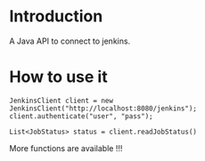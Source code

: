 # Introduction #
A Java API to connect to jenkins.

# How to use it #
```
JenkinsClient client = new JenkinsClient("http://localhost:8080/jenkins");
client.authenticate("user", "pass");

List<JobStatus> status = client.readJobStatus()
```

More functions are available !!!